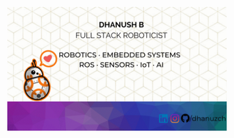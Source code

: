 

<div align="center">

![GIF](https://raw.githubusercontent.com/dhanuzch/dhanuzch/master/Dhanush%20githubv2.gif)

</div>


